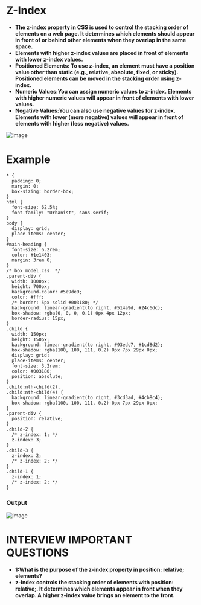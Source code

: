 # Z-Index  
- **The z-index property in CSS is used to control the stacking order of elements on a web page. It determines which elements should appear in front of or behind other elements when they overlap in the same space.**
- **Elements with higher z-index values are placed in front of elements with lower z-index values.**
- **Positioned Elements: To use z-index, an element must have a position value other than static (e.g., relative, absolute, fixed, or sticky). Positioned elements can be moved in the stacking order using z-index.**
- **Numeric Values:You can assign numeric values to z-index. Elements with higher numeric values will appear in front of elements with lower values.**
- **Negative Values:You can also use negative values for z-index. Elements with lower (more negative) values will appear in front of elements with higher (less negative) values.**

![image](https://github.com/user-attachments/assets/a520e67a-da66-4772-ad40-911c93cac416)
# Example
```
* {
  padding: 0;
  margin: 0;
  box-sizing: border-box;
}
html {
  font-size: 62.5%;
  font-family: "Urbanist", sans-serif;
}
body {
  display: grid;
  place-items: center;
}
#main-heading {
  font-size: 6.2rem;
  color: #1e1403;
  margin: 3rem 0;
}
/* box model css  */
.parent-div {
  width: 1000px;
  height: 700px;
  background-color: #5e9de9;
  color: #fff;
  /* border: 5px solid #003180; */
  background: linear-gradient(to right, #514a9d, #24c6dc);
  box-shadow: rgba(0, 0, 0, 0.1) 0px 4px 12px;
  border-radius: 15px;
}
.child {
  width: 150px;
  height: 150px;
  background: linear-gradient(to right, #93edc7, #1cd8d2);
  box-shadow: rgba(100, 100, 111, 0.2) 0px 7px 29px 0px;
  display: grid;
  place-items: center;
  font-size: 3.2rem;
  color: #003180;
  position: absolute;
}
.child:nth-child(2),
.child:nth-child(4) {
  background: linear-gradient(to right, #3cd3ad, #4cb8c4);
  box-shadow: rgba(100, 100, 111, 0.2) 0px 7px 29px 0px;
}
.parent-div {
  position: relative;
}
.child-2 {
  /* z-index: 1; */
  z-index: 3;
}
.child-3 {
  z-index: 2;
  /* z-index: 2; */
}
.child-1 {
  z-index: 1;
  /* z-index: 2; */
}
```
### Output
![image](https://github.com/user-attachments/assets/d3b7ac83-5870-4503-94b8-2c5a16343b82)
# INTERVIEW IMPORTANT QUESTIONS
- **1:What is the purpose of the z-index property in position: relative; elements?**
- **z-index controls the stacking order of elements with position: relative;. It determines which elements appear in front when they overlap. A higher z-index value brings an element to the front.**
